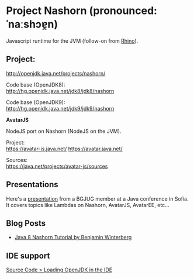 # Project Nashorn (pronounced: ˈnaːshɔɐ̯n)

Javascript runtime for the JVM (follow-on from [Rhino](https://docs.oracle.com/javase/7/docs/technotes/guides/scripting/programmer_guide/)). 

## Project:
http://openjdk.java.net/projects/nashorn/

Code base (OpenJDK8): <br/> http://hg.openjdk.java.net/jdk8/jdk8/nashorn

Code base (OpenJDK9): <br/> http://hg.openjdk.java.net/jdk9/jdk9/nashorn

**AvatarJS**

NodeJS port on Nashorn (NodeJS on the JVM).

Project: <br/>
https://avatar-js.java.net/  https://avatar.java.net/

Sources:  <br/>
https://java.net/projects/avatar-js/sources

## Presentations

Here's a [presentation](https://github.com/neomatrix369/adoptopenjdk-getting-started-kit/blob/master/en/openjdk-projects/JavaScript_J2D.pdf) from a BGJUG member at a Java conference in Sofia. It covers topics like Lambdas on Nashorn, AvatarJS, AvatarEE, etc...

## Blog Posts

* [Java 8 Nashorn Tutorial by Benjamin Winterberg](http://winterbe.com/posts/2014/04/05/java8-nashorn-tutorial/)

## IDE support

[Source Code > Loading OpenJDK in the IDE](../source-code/loading_openjdk_in_intellij.md)